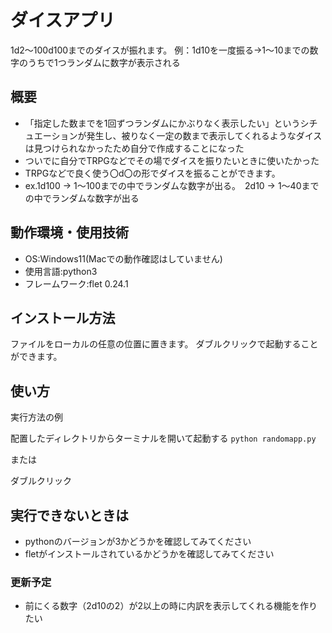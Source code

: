 # ダイスアプリ
1d2～100d100までのダイスが振れます。
例：1d10を一度振る->1～10までの数字のうちで1つランダムに数字が表示される

## 概要

- 「指定した数までを1回ずつランダムにかぶりなく表示したい」というシチュエーションが発生し、被りなく一定の数まで表示してくれるようなダイスは見つけられなかったため自分で作成することになった
- ついでに自分でTRPGなどでその場でダイスを振りたいときに使いたかった
- TRPGなどで良く使う〇d〇の形でダイスを振ることができます。
- ex.1d100 → 1～100までの中でランダムな数字が出る。　2d10 → 1～40までの中でランダムな数字が出る

## 動作環境・使用技術
- OS:Windows11(Macでの動作確認はしていません)
- 使用言語:python3
- フレームワーク:flet 0.24.1

## インストール方法

ファイルをローカルの任意の位置に置きます。
ダブルクリックで起動することができます。

## 使い方

実行方法の例

配置したディレクトリからターミナルを開いて起動する
```python randomapp.py```

または

ダブルクリック

## 実行できないときは
- pythonのバージョンが3かどうかを確認してみてください
- fletがインストールされているかどうかを確認してみてください

### 更新予定
- 前にくる数字（2d10の2）が2以上の時に内訳を表示してくれる機能を作りたい
